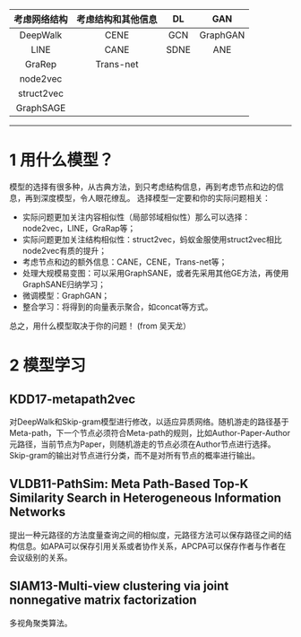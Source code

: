 |考虑网络结构|考虑结构和其他信息|DL|GAN|
|:-:|:-:|:-:|:-:|
|DeepWalk|CENE|GCN|GraphGAN|
|LINE|CANE|SDNE|ANE|
|GraRep|Trans-net|||
|node2vec||||
|struct2vec||||
|GraphSAGE||||
---
# 1 用什么模型？
模型的选择有很多种，从古典方法，到只考虑结构信息，再到考虑节点和边的信息，再到深度模型，令人眼花缭乱。
选择模型一定要和你的实际问题相关：
- 实际问题更加关注内容相似性（局部邻域相似性）那么可以选择：node2vec，LINE，GraRap等；
- 实际问题更加关注结构相似性：struct2vec，蚂蚁金服使用struct2vec相比node2vec有质的提升；
- 考虑节点和边的额外信息：CANE，CENE，Trans-net等；
- 处理大规模易变图：可以采用GraphSANE，或者先采用其他GE方法，再使用GraphSANE归纳学习；
- 微调模型：GraphGAN；
- 整合学习：将得到的向量表示聚合，如concat等方式。

总之，用什么模型取决于你的问题！
(from 吴天龙）
# 2 模型学习
## KDD17-metapath2vec
对DeepWalk和Skip-gram模型进行修改，以适应异质网络。随机游走的路径基于Meta-path，下一个节点必须符合Meta-path的规则，比如Author-Paper-Author元路径，当前节点为Paper，则随机游走的节点必须在Author节点进行选择。Skip-gram的输出对节点进行分类，而不是对所有节点的概率进行输出。
## VLDB11-PathSim: Meta Path-Based Top-K Similarity Search in Heterogeneous Information Networks
提出一种元路径的方法度量查询之间的相似度，元路径方法可以保存路径之间的结构信息。如APA可以保存引用关系或者协作关系，APCPA可以保存作者与作者在会议级别的关系。
## SIAM13-Multi-view clustering via joint nonnegative matrix factorization
多视角聚类算法。
